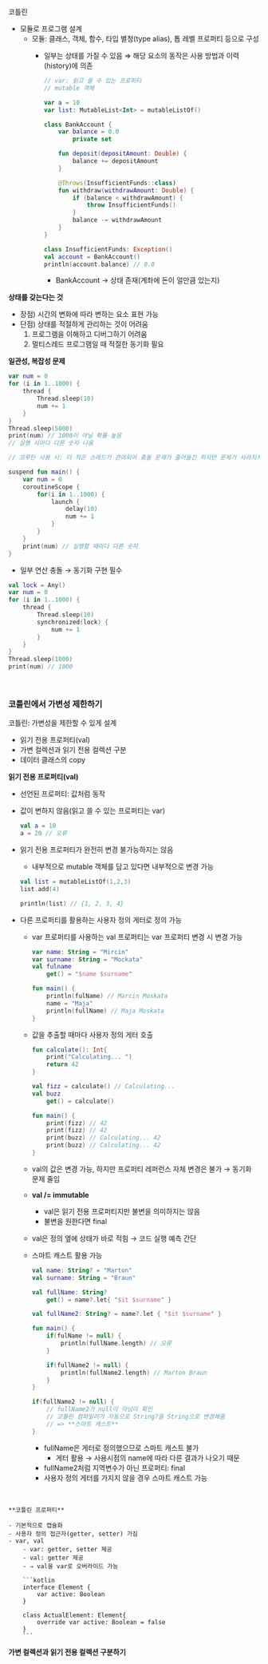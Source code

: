 코틀린

- 모듈로 프로그램 설계
    - 모듈: 클래스, 객체, 함수, 타입 별청(type alias), 톱 레벨 프로퍼티 등으로 구성
        - 일부는 상태를 가질 수 있음 ⇒ 해당 요소의 동작은 사용 방법과 이력(history)에 의존
            
            ```kotlin
            // var: 읽고 쓸 수 있는 프로퍼티
            // mutable 객체
            
            var a = 10
            var list: MutableList<Int> = mutableListOf()
            ```
            
            ```kotlin
            class BankAccount {
            	var balance = 0.0
            		private set
            
            	fun deposit(depositAmount: Double) {
            		balance += depositAmount
            	}
            
            	@Throws(InsufficientFunds::class)
            	fun withdraw(withdrawAmount: Double) {
            		if (balance < withdrawAmount) {
            			throw InsufficientFunds()
            		}
            		balance -= withdrawAmount
            	}
            }
            
            class InsufficientFunds: Exception()
            val account = BankAccount()
            println(account.balance) // 0.0
            ```
            
            - BankAccount → 상태 존재(계좌에 돈이 얼만큼 있는지)

**상태를 갖는다는 것**

- 장점) 시간의 변화에 따라 변하는 요소 표현 가능
- 단점) 상태를 적절하게 관리하는 것이 어려움
    1. 프로그램을 이해하고 디버그하기 어려움
    2. 멀티스레드 프로그램일 때 적절한 동기화 필요

**일관성, 복잡성 문제**

```kotlin
var num = 0
for (i in 1..1000) {
	thread {
		Thread.sleep(10)
		num += 1
	}
}
Thread.sleep(5000)
print(num) // 1000이 아닐 확률 높음
// 실행 시마다 다른 숫자 나옴
```

```kotlin
// 코루틴 사용 시: 더 적은 스레드가 관여되어 충돌 문제가 줄어들긴 하지만 문제가 사라지지는 않음

suspend fun main() {
	var num = 0
	coroutineScope {
		for(i in 1..1000) {
			launch {
				delay(10)
				num += 1
			}
		}
	}
	print(num) // 실행할 때마다 다른 숫자
}
```

- 일부 연산 충돌 → 동기화 구현 필수

```kotlin
val lock = Any()
var num = 0
for (i in 1..1000) {
	thread {
		Thread.sleep(10)
		synchronized(lock) {
			num += 1
		}
	}
}
Thread.sleep(1000)
print(num) // 1000
```

<br>

### 코틀린에서 가변성 제한하기

코틀린: 가변성을 제한할 수 있게 설계

- 읽기 전용 프로퍼티(val)
- 가변 컬렉션과 읽기 전용 컬렉션 구분
- 데이터 클래스의 copy

**읽기 전용 프로퍼티(val)**

- 선언된 프로퍼티: 값처럼 동작
- 값이 변하지 않음(읽고 쓸 수 있는 프로퍼티는 var)
    
    ```kotlin
    val a = 10
    a = 20 // 오류
    ```
    
- 읽기 전용 프로퍼티가 완전히 변경 불가능하지는 않음
    - 내부적으로 mutable 객체를 담고 있다면 내부적으로 변경 가능
    
    ```kotlin
    val list = mutableListOf(1,2,3)
    list.add(4)
    
    println(list) // {1, 2, 3, 4}
    ```
    
- 다른 프로퍼티를 활용하는 사용자 정의 게터로 정의 가능
    - var 프로퍼티를 사용하는 val 프로퍼티는 var 프로퍼티 변경 시 변경 가능
        
        ```kotlin
        var name: String = "Mircin"
        var surname: String = "Mockata"
        val fulname
        	get() = "$name $surname"
        
        fun main() {
        	println(fulName) // Marcin Moskata
        	name = "Maja"
        	println(fullName) // Maja Moskata
        }
        ```
        
    - 값을 추출할 때마다 사용자 정의 게터 호출
        
        ```kotlin
        fun calculate(): Int{
        	print("Calculating... ")
        	return 42
        }
        
        val fizz = calculate() // Calculating...
        val buzz
        	get() = calculate()
        
        fun main() {
        	print(fizz) // 42
        	print(fizz) // 42
        	print(buzz) // Calculating... 42
        	print(buzz) // Calculating... 42
        }
        ```
        
    - val의 값은 변경 가능, 하지만 프로퍼티 레퍼런스 자체 변경은 불가 → 동기화 문제 줄임
    - **val /= immutable**
        - val은 읽기 전용 프로퍼티지만 불변을 의미하지는 않음
        - 불변을 원한다면 final
    - val은 정의 옆에 상태가 바로 적힘 → 코드 실행 예측 간단
    - 스마트 캐스트 활용 가능
        
        ```kotlin
        val name: String? = "Marton"
        val surname: String = "Braun"
        
        val fullName: String?
        	get() = name?.let{ "$it $surname" }
        
        val fullName2: String? = name?.let { "$it $surname" }
        
        fun main() {
        	if(fulName != null) {
        		println(fullName.length) // 오류
        	}
        
        	if(fullName2 != null) {
        		println(fullName2.length) // Marton Braun
        	}
        }
        
        if(fullName2 != null) {
        	// fullName2가 null이 아님이 확인
        	// 코틀린 컴파일러가 자동으로 String?을 String으로 변경해줌 
        	// => **스마트 캐스트**
        }
        ```
        
        - fullName은 게터로 정의했으므로 스마트 캐스트 불가
            - 게터 활용 → 사용시점의 name에 따라 다른 결과가 나오기 때문
        - fullName2처럼 지역변수가 아닌 프로퍼티: final
        - 사용자 정의 게터를 가지지 않을 경우 스마트 캐스트 가능
    
<br>

    **코틀린 프로퍼티**
    
    - 기본적으로 캡슐화
    - 사용자 정의 접근자(getter, setter) 가짐
    - var, val
        - var: getter, setter 제공
        - val: getter 제공
        - ⇒ val을 var로 오버라이드 가능
        
        ```kotlin
        interface Element {
        	var active: Boolean
        }
        
        class ActualElement: Element{
        	override var active: Boolean = false
        }
        ```
        

**가변 컬렉션과 읽기 전용 컬렉션 구분하기**

